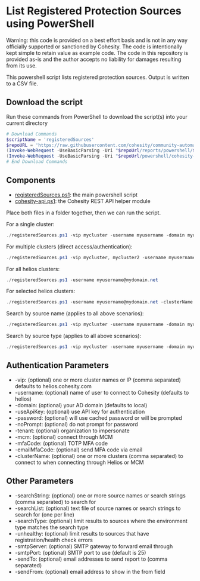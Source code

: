 # List Registered Protection Sources using PowerShell

Warning: this code is provided on a best effort basis and is not in any way officially supported or sanctioned by Cohesity. The code is intentionally kept simple to retain value as example code. The code in this repository is provided as-is and the author accepts no liability for damages resulting from its use.

This powershell script lists registered protection sources. Output is written to a CSV file.

## Download the script

Run these commands from PowerShell to download the script(s) into your current directory

```powershell
# Download Commands
$scriptName = 'registeredSources'
$repoURL = 'https://raw.githubusercontent.com/cohesity/community-automation-samples/main'
(Invoke-WebRequest -UseBasicParsing -Uri "$repoUrl/reports/powershell/$scriptName/$scriptName.ps1").content | Out-File "$scriptName.ps1"; (Get-Content "$scriptName.ps1") | Set-Content "$scriptName.ps1"
(Invoke-WebRequest -UseBasicParsing -Uri "$repoUrl/powershell/cohesity-api/cohesity-api.ps1").content | Out-File cohesity-api.ps1; (Get-Content cohesity-api.ps1) | Set-Content cohesity-api.ps1
# End Download Commands
```

## Components

* [registeredSources.ps1](https://raw.githubusercontent.com/cohesity/community-automation-samples/main/reports/powershell/registeredSources/registeredSources.ps1): the main powershell script
* [cohesity-api.ps1](https://raw.githubusercontent.com/cohesity/community-automation-samples/main/powershell/cohesity-api/cohesity-api.ps1): the Cohesity REST API helper module

Place both files in a folder together, then we can run the script.

For a single cluster:

```powershell
./registeredSources.ps1 -vip mycluster -username myusername -domain mydomain
```

For multiple clusters (direct access/authentication):

```powershell
./registeredSources.ps1 -vip mycluster, mycluster2 -username myusername -domain mydomain
```

For all helios clusters:

```powershell
./registeredSources.ps1 -username myusername@mydomain.net
```

For selected helios clusters:

```powershell
./registeredSources.ps1 -username myusername@mydomain.net -clusterName mycluster, mycluster2
```

Search by source name (applies to all above scenarios):

```powershell
./registeredSources.ps1 -vip mycluster -username myusername -domain mydomain -searchString 'mysource1', 'mysource2'
```

Search by source type (applies to all above scenarios):

```powershell
./registeredSources.ps1 -vip mycluster -username myusername -domain mydomain -searchType 'vmware'
```

## Authentication Parameters

* -vip: (optional) one or more cluster names or IP (comma separated) defaults to helios.cohesity.com
* -username: (optional) name of user to connect to Cohesity (defaults to helios)
* -domain: (optional) your AD domain (defaults to local)
* -useApiKey: (optional) use API key for authentication
* -password: (optional) will use cached password or will be prompted
* -noPrompt: (optional) do not prompt for password
* -tenant: (optional) organization to impersonate
* -mcm: (optional) connect through MCM
* -mfaCode: (optional) TOTP MFA code
* -emailMfaCode: (optional) send MFA code via email
* -clusterName: (optional) one or more clusters (comma separated) to connect to when connecting through Helios or MCM

## Other Parameters

* -searchString: (optional) one or more source names or search strings (comma separated) to search for
* -searchList: (optional) text file of source names or search strings to search for (one per line)
* -searchType: (optional) limit results to sources where the environment type matches the search type
* -unhealthy: (optional) limit results to sources that have registration/health check errors
* -smtpServer: (optional) SMTP gateway to forward email through
* -smtpPort: (optional) SMTP port to use (default is 25)
* -sendTo: (optional) email addresses to send report to (comma separated)
* -sendFrom: (optional) email address to show in the from field